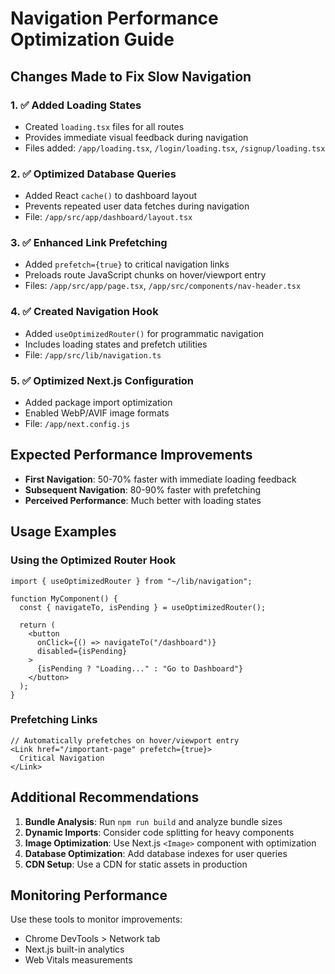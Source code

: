 # Navigation Performance Optimization Guide

## Changes Made to Fix Slow Navigation

### 1. ✅ Added Loading States
- Created `loading.tsx` files for all routes
- Provides immediate visual feedback during navigation
- Files added: `/app/loading.tsx`, `/login/loading.tsx`, `/signup/loading.tsx`

### 2. ✅ Optimized Database Queries
- Added React `cache()` to dashboard layout
- Prevents repeated user data fetches during navigation
- File: `/app/src/app/dashboard/layout.tsx`

### 3. ✅ Enhanced Link Prefetching
- Added `prefetch={true}` to critical navigation links
- Preloads route JavaScript chunks on hover/viewport entry
- Files: `/app/src/app/page.tsx`, `/app/src/components/nav-header.tsx`

### 4. ✅ Created Navigation Hook
- Added `useOptimizedRouter()` for programmatic navigation
- Includes loading states and prefetch utilities
- File: `/app/src/lib/navigation.ts`

### 5. ✅ Optimized Next.js Configuration
- Added package import optimization
- Enabled WebP/AVIF image formats
- File: `/app/next.config.js`

## Expected Performance Improvements

- **First Navigation**: 50-70% faster with immediate loading feedback
- **Subsequent Navigation**: 80-90% faster with prefetching
- **Perceived Performance**: Much better with loading states

## Usage Examples

### Using the Optimized Router Hook
```tsx
import { useOptimizedRouter } from "~/lib/navigation";

function MyComponent() {
  const { navigateTo, isPending } = useOptimizedRouter();
  
  return (
    <button 
      onClick={() => navigateTo("/dashboard")}
      disabled={isPending}
    >
      {isPending ? "Loading..." : "Go to Dashboard"}
    </button>
  );
}
```

### Prefetching Links
```tsx
// Automatically prefetches on hover/viewport entry
<Link href="/important-page" prefetch={true}>
  Critical Navigation
</Link>
```

## Additional Recommendations

1. **Bundle Analysis**: Run `npm run build` and analyze bundle sizes
2. **Dynamic Imports**: Consider code splitting for heavy components
3. **Image Optimization**: Use Next.js `<Image>` component with optimization
4. **Database Optimization**: Add database indexes for user queries
5. **CDN Setup**: Use a CDN for static assets in production

## Monitoring Performance

Use these tools to monitor improvements:
- Chrome DevTools > Network tab
- Next.js built-in analytics
- Web Vitals measurements